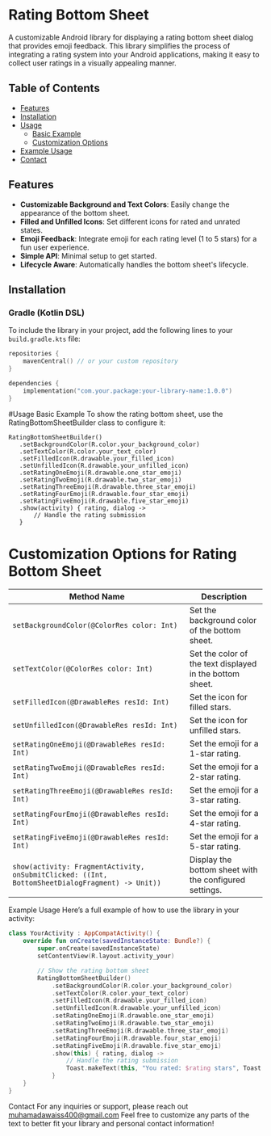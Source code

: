 # Rating Bottom Sheet

A customizable Android library for displaying a rating bottom sheet dialog that provides emoji feedback. This library simplifies the process of integrating a rating system into your Android applications, making it easy to collect user ratings in a visually appealing manner.

## Table of Contents

- [Features](#features)
- [Installation](#installation)
- [Usage](#usage)
  - [Basic Example](#basic-example)
  - [Customization Options](#customization-options)
- [Example Usage](#example-usage)
- [Contact](#contact)

## Features

- **Customizable Background and Text Colors**: Easily change the appearance of the bottom sheet.
- **Filled and Unfilled Icons**: Set different icons for rated and unrated states.
- **Emoji Feedback**: Integrate emoji for each rating level (1 to 5 stars) for a fun user experience.
- **Simple API**: Minimal setup to get started.
- **Lifecycle Aware**: Automatically handles the bottom sheet's lifecycle.

## Installation

### Gradle (Kotlin DSL)

To include the library in your project, add the following lines to your `build.gradle.kts` file:

```kotlin
repositories {
    mavenCentral() // or your custom repository
}

dependencies {
    implementation("com.your.package:your-library-name:1.0.0")
}
```
#Usage
Basic Example
To show the rating bottom sheet, use the RatingBottomSheetBuilder class to configure it:
 ```koltin
RatingBottomSheetBuilder()
    .setBackgroundColor(R.color.your_background_color)
    .setTextColor(R.color.your_text_color)
    .setFilledIcon(R.drawable.your_filled_icon)
    .setUnfilledIcon(R.drawable.your_unfilled_icon)
    .setRatingOneEmoji(R.drawable.one_star_emoji)
    .setRatingTwoEmoji(R.drawable.two_star_emoji)
    .setRatingThreeEmoji(R.drawable.three_star_emoji)
    .setRatingFourEmoji(R.drawable.four_star_emoji)
    .setRatingFiveEmoji(R.drawable.five_star_emoji)
    .show(activity) { rating, dialog ->
        // Handle the rating submission
    }
```
# Customization Options for Rating Bottom Sheet

| Method Name                             | Description                                                      |
|-----------------------------------------|------------------------------------------------------------------|
| `setBackgroundColor(@ColorRes color: Int)` | Set the background color of the bottom sheet.                    |
| `setTextColor(@ColorRes color: Int)`       | Set the color of the text displayed in the bottom sheet.         |
| `setFilledIcon(@DrawableRes resId: Int)`   | Set the icon for filled stars.                                   |
| `setUnfilledIcon(@DrawableRes resId: Int)` | Set the icon for unfilled stars.                                 |
| `setRatingOneEmoji(@DrawableRes resId: Int)` | Set the emoji for a 1-star rating.                              |
| `setRatingTwoEmoji(@DrawableRes resId: Int)` | Set the emoji for a 2-star rating.                              |
| `setRatingThreeEmoji(@DrawableRes resId: Int)` | Set the emoji for a 3-star rating.                              |
| `setRatingFourEmoji(@DrawableRes resId: Int)`  | Set the emoji for a 4-star rating.                              |
| `setRatingFiveEmoji(@DrawableRes resId: Int)`  | Set the emoji for a 5-star rating.                              |
| `show(activity: FragmentActivity, onSubmitClicked: ((Int, BottomSheetDialogFragment) -> Unit))` | Display the bottom sheet with the configured settings.          |
 
 Example Usage
Here’s a full example of how to use the library in your activity:
```kotlin
class YourActivity : AppCompatActivity() {
    override fun onCreate(savedInstanceState: Bundle?) {
        super.onCreate(savedInstanceState)
        setContentView(R.layout.activity_your)

        // Show the rating bottom sheet
        RatingBottomSheetBuilder()
            .setBackgroundColor(R.color.your_background_color)
            .setTextColor(R.color.your_text_color)
            .setFilledIcon(R.drawable.your_filled_icon)
            .setUnfilledIcon(R.drawable.your_unfilled_icon)
            .setRatingOneEmoji(R.drawable.one_star_emoji)
            .setRatingTwoEmoji(R.drawable.two_star_emoji)
            .setRatingThreeEmoji(R.drawable.three_star_emoji)
            .setRatingFourEmoji(R.drawable.four_star_emoji)
            .setRatingFiveEmoji(R.drawable.five_star_emoji)
            .show(this) { rating, dialog ->
                // Handle the rating submission
                Toast.makeText(this, "You rated: $rating stars", Toast.LENGTH_SHORT).show()
            }
    }
}
```
 
 

Contact
For any inquiries or support, please reach out muhamadawaiss400@gmail.com
Feel free to customize any parts of the text to better fit your library and personal contact information!
